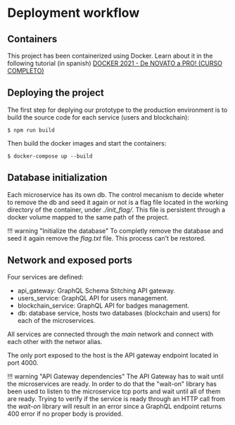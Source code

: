 # Deployment workflow

## Containers

This project has been containerized using Docker. Learn about it in the following tutorial (in spanish) [DOCKER 2021 - De NOVATO a PRO! (CURSO COMPLETO)](https://www.youtube.com/watch?v=CV_Uf3Dq-EU)

## Deploying the project

The first step for deplying our prototype to the production environment is to build the source code for each service (users and blockchain):

```
$ npm run build
```

Then build the docker images and start the containers:

```
$ docker-compose up --build
```

## Database initialization

Each microservice has its own db. The control mecanism to decide wheter to remove the db and seed it again or not is a flag file located in the working directory of the container, under <i>./init_flag/</i>. This file is persistent through a docker volume mapped to the same path of the project.

!!! warning "Initialize the database"
    To completly remove the database and seed it again  remove the <i>flag.txt</i> file. This process can't be restored.


## Network and exposed ports

Four services are defined:

-   api_gateway: GraphQL Schema Stitching API gateway.
-   users_service: GraphQL API for users management.
-   blockchain_service: GraphQL API for badges management.
-   db: database service, hosts two databases (blockchain and users) for each of the microservices.

All services are connected through the <i>main</i> network and connect with each other with the networ alias.

The only port exposed to the host is the API gateway endpoint located in port 4000.

!!! warning "API Gateway dependencies"
    The API Gateway has to wait until the microservices are ready. In order to do that the "wait-on" library has been used to listen to the microservice tcp ports and wait until all of them are ready. Trying to verify if the service is ready through an HTTP call from the <i>wait-on</i> library will result in an error since a GraphQL endpoint returns 400 error if no proper body is provided.

